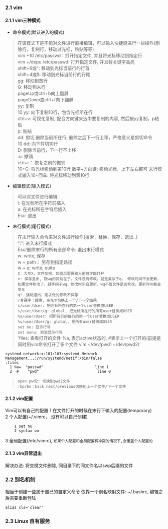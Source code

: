 ### 2.1 vim

#### 2.1.1 vim三种模式
+ 命令模式(默认进入的模式)
> 在该模式下是不能对文件进行直接编辑，可以输入快捷键进行一些操作(删除行，复制行，移动过光标，粘贴等等)  
> vim +10 /etc/passwd：打开指定文件, 并且将光标移动到指定行  
> vim +/depu /etc/passwd: 打开指定文件, 并且将关键字高亮  
> shift+6或^: 移动到光标当前行的行首  
> shift+4或$: 移动到光标当前行的行尾  
> gg: 移动到首行  
> G: 移动到末行  
> pageUp或ctrl+b向上翻屏  
> pageDown或ctrl+f向下翻屏   
> yy: 复制  
> 10 yy: 向下复制10行，包含光标所在行  
> ctrl+v: 可视化复制, 配合方向键来选中要复制的内容, 然后按yy复制，p粘贴  
> p: 粘贴  
> dd: 剪切,删除当前所在行, 删除之后下一行上移，严格意义是剪切命令  
> 10 dd: 向下剪切10行  
> D: 删除当前行，下一行不上移  
> :u: 撤销  
> ctrl+r： 恢复之前的撤销  
> 10+G: 将光标移动到第10行
> 数字+方向键: 移动光标，上下左右都可
> 末行模式输入10+回车: 将光标移动到第10行
+ 编辑模式(输入模式)
> 可以对文件进行编辑  
> i: 在光标所在字符前插入  
> a: 在光标所在字符后插入  
> Esc: 退出  
+ 末行模式(尾行模式)
> 在末行输入命令来对文件进行操作(搜索，替换，保存，退出..)  
> ":": 进入末行模式  
> Esc/删除末行的所有全部命令: 退出末行模式  
> w: write, 保存  
> w + path： 另存到指定路径  
> w + q: write, quite    
> `X：大写X，文件加密，加密后需要输入密码才能打开`  
> `x: 保存退出, 跟wq的区别在于，文件没有修改，就是类似于q， 修改时间不会更新，如果文件修改了，就等同于wq，修改时间会更新，wq不管文件是否修改，更新时间都会变化`  
> `q!：强制退出，刚才做的修改不保存`  
> `/关键字：搜索, 用N/n切换上一个/下一个结果`   
> `s/user/User: 把光标所在行的第一个user替换成USER`  
> `s/user/User/g: global, 把光标所在行的所有user替换成USER`  
> `%s/user/User: 把所有行的每行的第一个user替换成USER`  
> `%s/user/User/g: global, 把所有user替换成USER`  
> `set nu: 显示行号`  
> `set nonu: 取消显示行号`  
> 'files: 查看打开的文件 %a, 表示active状态的, #表示上一个打开的(前提是同时用vim命令打开了多个文件 vim ~/dev/pwd1 ~/dev/pwd2)'  
```
systemd-network:x:101:103:systemd Network Management,,,:/run/systemd/netif:/bin/false
:files
  1 %a=  "passwd"                       line 1
  2  #    "pwd"                          line 0
```
> `open pwd2: 切换到pwd2文件`  
> `:bp/bn：back next/previous切换到上一个文件/下一个文件`  


#### 2.1.2 vim配置
Vim可以有自己的配置
1 在文件打开的时候在末行下输入的配置(temporary)  
2 个人配置(~/.vimrc， 没有可以自己创建)  
```
    1 set nu
    2 syntax on
```
3 全局配置(/etc/vimrc), `如果个人配置和全局配置有冲突的情况下,会覆盖个人配置的`  

#### 2.1.3 vim异常退出
解决办法: 将交换文件删除, 同目录下的同文件名以swp后缀的文件

### 2.2 别名机制
相当于创建一些属于自己的自定义命令
依靠一个别名映射文件: ~/.bashrc, 编辑之后需要重新登陆
```
alias cls='clear'
```

### 2.3 Linux 自有服务